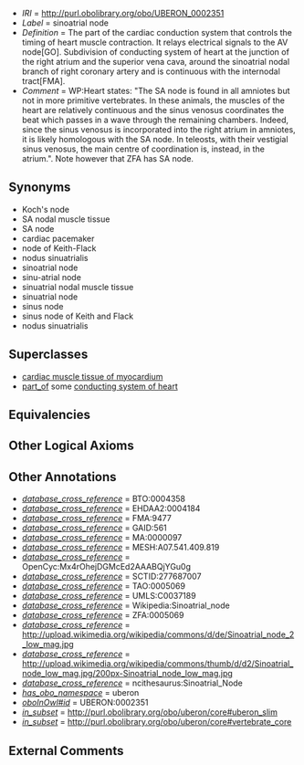  * *IRI* = http://purl.obolibrary.org/obo/UBERON_0002351
 * *Label* = sinoatrial node
 * *Definition* = The part of the cardiac conduction system that controls the timing of heart muscle contraction. It relays electrical signals to the AV node[GO]. Subdivision of conducting system of heart at the junction of the right atrium and the superior vena cava, around the sinoatrial nodal branch of right coronary artery and is continuous with the internodal tract[FMA].
 * *Comment* = WP:Heart states: "The SA node is found in all amniotes but not in more primitive vertebrates. In these animals, the muscles of the heart are relatively continuous and the sinus venosus coordinates the beat which passes in a wave through the remaining chambers. Indeed, since the sinus venosus is incorporated into the right atrium in amniotes, it is likely homologous with the SA node. In teleosts, with their vestigial sinus venosus, the main centre of coordination is, instead, in the atrium.". Note however that ZFA has SA node.

## Synonyms

 * Koch's node
 * SA nodal muscle tissue
 * SA node
 * cardiac pacemaker
 * node of Keith-Flack
 * nodus sinuatrialis
 * sinoatrial node
 * sinu-atrial node
 * sinuatrial nodal muscle tissue
 * sinuatrial node
 * sinus node
 * sinus node of Keith and Flack
 * nodus sinuatrialis

## Superclasses

 * [cardiac muscle tissue of myocardium](../../UBERON/93/UBERON_0004493.md)
 * [part_of](../../BFO/50/BFO_0000050.md) some [conducting system of heart](../../UBERON/50/UBERON_0002350.md)

## Equivalencies


## Other Logical Axioms


## Other Annotations

 * *[database_cross_reference](../../ef/oboInOwl#hasDbXref.md)* = BTO:0004358
 * *[database_cross_reference](../../ef/oboInOwl#hasDbXref.md)* = EHDAA2:0004184
 * *[database_cross_reference](../../ef/oboInOwl#hasDbXref.md)* = FMA:9477
 * *[database_cross_reference](../../ef/oboInOwl#hasDbXref.md)* = GAID:561
 * *[database_cross_reference](../../ef/oboInOwl#hasDbXref.md)* = MA:0000097
 * *[database_cross_reference](../../ef/oboInOwl#hasDbXref.md)* = MESH:A07.541.409.819
 * *[database_cross_reference](../../ef/oboInOwl#hasDbXref.md)* = OpenCyc:Mx4rOhejDGMcEd2AAABQjYGu0g
 * *[database_cross_reference](../../ef/oboInOwl#hasDbXref.md)* = SCTID:277687007
 * *[database_cross_reference](../../ef/oboInOwl#hasDbXref.md)* = TAO:0005069
 * *[database_cross_reference](../../ef/oboInOwl#hasDbXref.md)* = UMLS:C0037189
 * *[database_cross_reference](../../ef/oboInOwl#hasDbXref.md)* = Wikipedia:Sinoatrial_node
 * *[database_cross_reference](../../ef/oboInOwl#hasDbXref.md)* = ZFA:0005069
 * *[database_cross_reference](../../ef/oboInOwl#hasDbXref.md)* = http://upload.wikimedia.org/wikipedia/commons/d/de/Sinoatrial_node_2_low_mag.jpg
 * *[database_cross_reference](../../ef/oboInOwl#hasDbXref.md)* = http://upload.wikimedia.org/wikipedia/commons/thumb/d/d2/Sinoatrial_node_low_mag.jpg/200px-Sinoatrial_node_low_mag.jpg
 * *[database_cross_reference](../../ef/oboInOwl#hasDbXref.md)* = ncithesaurus:Sinoatrial_Node
 * *[has_obo_namespace](../../ce/oboInOwl#hasOBONamespace.md)* = uberon
 * *[oboInOwl#id](../../id/oboInOwl#id.md)* = UBERON:0002351
 * *[in_subset](../../et/oboInOwl#inSubset.md)* = http://purl.obolibrary.org/obo/uberon/core#uberon_slim
 * *[in_subset](../../et/oboInOwl#inSubset.md)* = http://purl.obolibrary.org/obo/uberon/core#vertebrate_core

## External Comments

